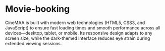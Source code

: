# Movie-booking
CineMAA is built with modern web technologies (HTML5, CSS3, and JavaScript) to ensure fast loading times and smooth performance across all devices—desktop, tablet, or mobile. Its responsive design adapts to any screen size, while the dark-themed interface reduces eye strain during extended viewing sessions.
